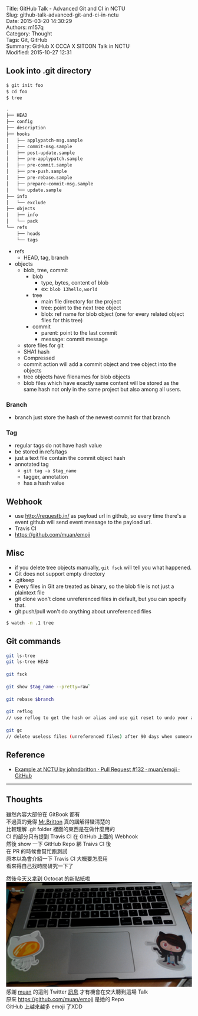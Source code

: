 Title: GitHub Talk - Advanced Git and CI in NCTU  
Slug: github-talk-advanced-git-and-ci-in-nctu  
Date: 2015-03-20 14:30:29  
Authors: m157q  
Category: Thought  
Tags: Git, GitHub  
Summary: GitHub X CCCA X SITCON Talk in NCTU  
Modified: 2015-10-27 12:31  
  
  
## Look into .git directory  
  
```sh  
$ git init foo  
$ cd foo  
$ tree  
```  
  
```txt  
.  
├── HEAD  
├── config  
├── description  
├── hooks  
│   ├── applypatch-msg.sample  
│   ├── commit-msg.sample  
│   ├── post-update.sample  
│   ├── pre-applypatch.sample  
│   ├── pre-commit.sample  
│   ├── pre-push.sample  
│   ├── pre-rebase.sample  
│   ├── prepare-commit-msg.sample  
│   └── update.sample  
├── info  
│   └── exclude  
├── objects  
│   ├── info  
│   └── pack  
└── refs  
    ├── heads  
    └── tags  
```  
  
+ refs  
    + HEAD, tag, branch  
+ objects  
    + blob, tree, commit  
        + blob  
            + type, bytes, content of blob  
            + ex: `blob 13hello,world`  
        + tree  
            + main file directory for the project  
            + tree: point to the next tree object  
            + blob: ref name for blob object (one for every related object files for this tree)  
        + commit  
            + parent: point to the last commit  
            + message: commit message  
    + store files for git  
    + SHA1 hash  
    + Compressed  
    + commit action will add a commit object and tree object into the objects  
    + tree objects have filenames for blob objects  
    + blob files which have exactly same content will be stored as the same hash not only in the same project but also among all users.  
  
### Branch  
+ branch just store the hash of the newest commit for that branch  
  
### Tag  
+ regular tags do not have hash value  
+ be stored in refs/tags  
+ just a text file contain the commit object hash  
+ annotated tag  
    + `git tag -a $tag_name`  
    + tagger, annotation  
    + has a hash value  
  
## Webhook  
+ use <http://requestb.in/> as payload url in github, so every time there's a event github will send event message to the payload url.  
+ Travis CI  
+ <https://github.com/muan/emoji>  
  
  
## Misc  
+ if you delete tree objects manually, `git fsck` will tell you what happened.  
+ Git does not support empty directory  
+ .gitkeep  
+ Every files in Git are treated as binary, so the blob file is not just a plaintext file  
+ git clone won't clone unreferenced files in default, but you can specify that.  
+ git push/pull won't do anything about unreferenced files  
  
```sh  
$ watch -n .1 tree  
```  
  
## Git commands  
  
```sh  
git ls-tree  
git ls-tree HEAD  
  
git fsck  
  
git show $tag_name --pretty=raw`  
  
git rebase $branch  
  
git reflog  
// use reflog to get the hash or alias and use git reset to undo your actions  
  
git gc  
// delete useless files (unreferenced files) after 90 days when someone do the action  
```  
  
## Reference  
  
+ [Example at NCTU by johndbritton · Pull Request #132 · muan/emoji · GitHub](https://github.com/muan/emoji/pull/132)  
  
---  
  
## Thoughts  
  
雖然內容大部份在 GitBook 都有  
不過真的覺得 [Mr.Britton](https://github.com/johndbritton) 真的講解得蠻清楚的  
比較理解 .git folder 裡面的東西是在做什麼用的  
CI 的部分只有提到 Travis CI 在 GitHub 上面的 Webhook  
然後 show 一下 GitHub Repo 綁 Traivs CI 後  
在 PR 的時候會幫忙跑測試  
原本以為會介紹一下 Travis CI 大概要怎麼用  
看來得自己找時間研究一下了  
  
然後今天又拿到 Octocat 的新貼紙啦  
![Octocat](/files/github-talk-advanced-git-and-ci-in-nctu/octocat.jpg)  
感謝 [muan](https://github.com/muan) 的這則 Twitter [訊息](https://twitter.com/muanchiou/status/571684266490265601) 才有機會在交大聽到這場 Talk  
原來 <https://github.com/muan/emoji> 是她的 Repo  
GitHub 上越來越多 emoji 了XDD  
